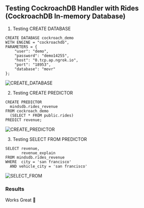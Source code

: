 ## Testing CockroachDB Handler with Rides (CockroachDB In-memory Database)
1. Testing CREATE DATABASE

```
CREATE DATABASE cockroach_demo 
WITH ENGINE = "cockroachdb",  
PARAMETERS = {
    "user": "demo",          
    "password": "demo14255", 
    "host": "0.tcp.ap.ngrok.io",     
    "port": "18953",       
    "database": "movr"
};
```

![CREATE_DATABASE](https://i.postimg.cc/9QS3t2N4/Screenshot-from-2022-10-18-19-03-08.png)


2. Testing CREATE PREDICTOR
```
CREATE PREDICTOR 
  mindsdb.rides_revenue
FROM cockroach_demo
  (SELECT * FROM public.rides)
PREDICT revenue;
```

![CREATE_PREDICTOR](https://i.postimg.cc/D0bJ5V3v/Screenshot-from-2022-10-18-19-06-08.png)


3. Testing SELECT FROM PREDICTOR
```
SELECT revenue, 
       revenue_explain 
FROM mindsdb.rides_revenue
WHERE  city = 'san francisco'
  AND vehicle_city = 'san francisco'
```

![SELECT_FROM](https://i.postimg.cc/nVQG0gk9/Screenshot-from-2022-10-18-19-07-21.png)


### Results
Works Great 💚 

